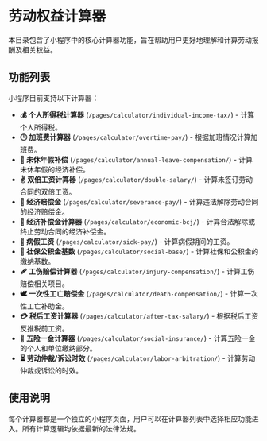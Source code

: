# 劳动权益计算器

本目录包含了小程序中的核心计算器功能，旨在帮助用户更好地理解和计算劳动报酬及相关权益。

## 功能列表

小程序目前支持以下计算器：

- **💰 个人所得税计算器** (`/pages/calculator/individual-income-tax/`) - 计算个人所得税。
- **🕒 加班费计算器** (`/pages/calculator/overtime-pay/`) - 根据加班情况计算加班费。
- **🌴 未休年假补偿** (`/pages/calculator/annual-leave-compensation/`) - 计算未休年假的经济补偿。
- **✌️ 双倍工资计算器** (`/pages/calculator/double-salary/`) - 计算未签订劳动合同的双倍工资。
- **📄 经济赔偿金** (`/pages/calculator/severance-pay/`) - 计算违法解除劳动合同的经济赔偿金。
- **💸 经济补偿金计算器** (`/pages/calculator/economic-bcj/`) - 计算合法解除或终止劳动合同的经济补偿金。
- **🤒 病假工资** (`/pages/calculator/sick-pay/`) - 计算病假期间的工资。
- **🏦 社保公积金基数** (`/pages/calculator/social-base/`) - 计算社保和公积金的缴纳基数。
- **🩹 工伤赔偿计算器** (`/pages/calculator/injury-compensation/`) - 计算工伤赔偿相关项目。
- **🕊️ 一次性工亡赔偿金** (`/pages/calculator/death-compensation/`) - 计算一次性工亡补助金。
- **💳 税后工资计算器** (`/pages/calculator/after-tax-salary/`) - 根据税后工资反推税前工资。
- **🧾 五险一金计算器** (`/pages/calculator/social-insurance/`) - 计算五险一金的个人和单位缴纳部分。
- **⏳ 劳动仲裁/诉讼时效** (`/pages/calculator/labor-arbitration/`) - 计算劳动仲裁或诉讼的时效。

## 使用说明

每个计算器都是一个独立的小程序页面，用户可以在计算器列表中选择相应功能进入。所有计算逻辑均依据最新的法律法规。
